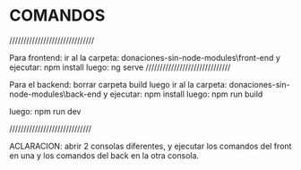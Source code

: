 # COMANDOS
//////////////////////////////

Para frontend:
ir al la carpeta: donaciones-sin-node-modules\front-end y ejecutar:
        npm install
luego:
        ng serve
//////////////////////////////


Para el backend:
borrar carpeta build luego ir al la carpeta: donaciones-sin-node-modules\back-end y ejecutar:
          npm install
luego:
          npm run build



luego:
          npm run dev

/////////////////////////////

ACLARACION: abrir 2 consolas diferentes, y ejecutar los comandos del front en una y los comandos del back en la otra consola.